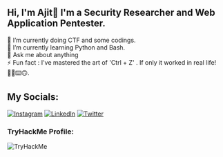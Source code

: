 
## Hi, I'm Ajit👋 I'm a Security Researcher and Web Application Pentester.

🔭 I’m currently doing CTF and some codings.<br>🌱 I’m currently learning Python and Bash. <br>💬 Ask me about anything <br>⚡ Fun fact : I've mastered the art of 'Ctrl + Z' . If only it worked in real life! 🤷‍♂️⌨️🙃.


## My Socials:
[![Instagram](https://img.shields.io/badge/Instagram-%23E4405F.svg?logo=Instagram&logoColor=white)](https://instagram.com/0x4ji7) [![LinkedIn](https://img.shields.io/badge/LinkedIn-%230077B5.svg?logo=linkedin&logoColor=white)](https://linkedin.com/in/ajit-bhatta/) [![Twitter](https://img.shields.io/badge/Twitter-%231DA1F2.svg?logo=Twitter&logoColor=white)](https://twitter.com/0x4ji7) 

### TryHackMe Profile:
<img src="https://tryhackme-badges.s3.amazonaws.com/AJIT.png" alt="TryHackMe">





